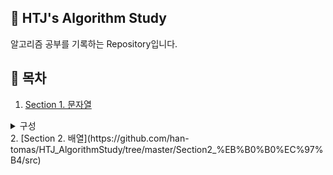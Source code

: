 ## 📕 HTJ's Algorithm Study  
알고리즘 공부를 기록하는 Repository입니다.  

## 📌 목차
1. [Section 1. 문자열](https://github.com/han-tomas/HTJ_AlgorithmStudy/tree/master/Section1_%EB%AC%B8%EC%9E%90%EC%97%B4/src) <br>
<details>
  <summary>구성</summary>
  1. 문자 찾기
  2. 대소문자 변환
  3. 문장 속 단어
  4. 단어 뒤집기
  5. 특정 문자 뒤집기
</details>
2. [Section 2. 배열](https://github.com/han-tomas/HTJ_AlgorithmStudy/tree/master/Section2_%EB%B0%B0%EC%97%B4/src)
